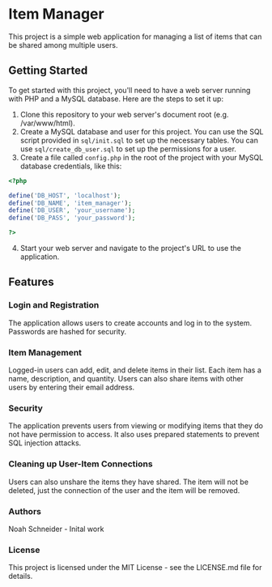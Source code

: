 # Item Manager
This project is a simple web application for managing a list of items that can be shared among multiple users.

## Getting Started
To get started with this project, you'll need to have a web server running with PHP and a MySQL database. Here are the steps to set it up:

1. Clone this repository to your web server's document root (e.g. /var/www/html).
1. Create a MySQL database and user for this project. You can use the SQL script provided in `sql/init.sql` to set up the necessary tables. You can use `sql/create_db_user.sql` to set up the permissions for a user.
1. Create a file called `config.php` in the root of the project with your MySQL database credentials, like this:

```php
<?php

define('DB_HOST', 'localhost');
define('DB_NAME', 'item_manager');
define('DB_USER', 'your_username');
define('DB_PASS', 'your_password');

?>
```
4. Start your web server and navigate to the project's URL to use the application.

## Features
### Login and Registration
The application allows users to create accounts and log in to the system. Passwords are hashed for security.

### Item Management
Logged-in users can add, edit, and delete items in their list. Each item has a name, description, and quantity. Users can also share items with other users by entering their email address.

### Security
The application prevents users from viewing or modifying items that they do not have permission to access. It also uses prepared statements to prevent SQL injection attacks.

### Cleaning up User-Item Connections
Users can also unshare the items they have shared. The item will not be deleted, just the connection of the user and the item will be removed.

### Authors
Noah Schneider - Inital work

### License
This project is licensed under the MIT License - see the LICENSE.md file for details.